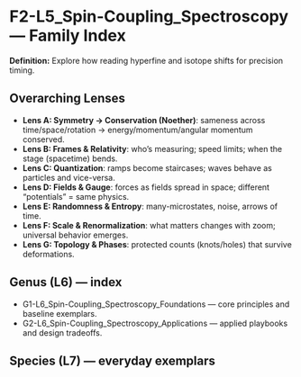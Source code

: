 # F2-L5_Spin-Coupling_Spectroscopy — Family Index
**Definition:** Explore how reading hyperfine and isotope shifts for precision timing.

## Overarching Lenses

- **Lens A: Symmetry -> Conservation (Noether)**: sameness across time/space/rotation → energy/momentum/angular momentum conserved.
- **Lens B: Frames & Relativity**: who’s measuring; speed limits; when the stage (spacetime) bends.
- **Lens C: Quantization**: ramps become staircases; waves behave as particles and vice-versa.
- **Lens D: Fields & Gauge**: forces as fields spread in space; different “potentials” = same physics.
- **Lens E: Randomness & Entropy**: many-microstates, noise, arrows of time.
- **Lens F: Scale & Renormalization**: what matters changes with zoom; universal behavior emerges.
- **Lens G: Topology & Phases**: protected counts (knots/holes) that survive deformations.

## Genus (L6) — index
- G1-L6_Spin-Coupling_Spectroscopy_Foundations — core principles and baseline exemplars.
- G2-L6_Spin-Coupling_Spectroscopy_Applications — applied playbooks and design tradeoffs.

## Species (L7) — everyday exemplars
